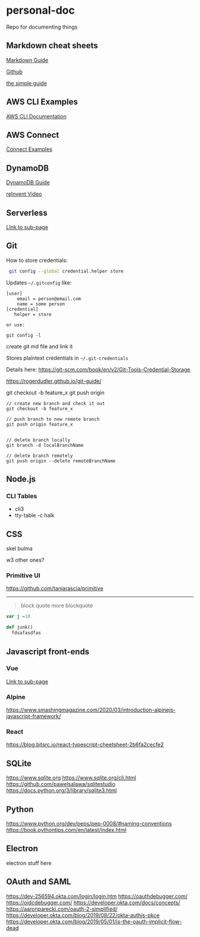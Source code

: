 # personal-doc
Repo for documenting things


## Markdown cheat sheets
[Markdown Guide](https://www.markdownguide.org/cheat-sheet/)

[Github](https://github.com/adam-p/markdown-here/wiki/Markdown-Cheatsheet)

[the simple guide](https://rogerdudler.github.io/git-guide/)


## AWS CLI Examples

[AWS CLI Documentation](https://docs.aws.amazon.com/cli)

## AWS Connect

[Connect Examples](aws-cli-connect.md)

## DynamoDB
[DynamoDB Guide](https://www.dynamodbguide.com)

[reInvent Video](https://aws.amazon.com/dynamodb/resources/reinvent-2019-data-modeling/?sc_ichannel=ha&sc_icontent=console_OrganizationID_PageID_db-datamodeling_awssm-3583&sc_icampaign=Adoption_Campaign_pac_q42019_sitemerch_console_DynamoDB&trkCampaign=pac_sm_q4_1019_dynamodb_DataModeling&trk=ha_awssm-3583&sc_ioutcome=PaaS_Digital_Marketing&sc_iplace=console_OrganizationID_PageID_STANDARD)


## Serverless
[LInk to sub-page](serverless.md)


## Git
How to store credentials:

```bash
 git config --global credential.helper store
```
Updates `~/.gitconfig` like:
```
[user]
    email = person@email.com
    name = some person
[credential]
   helper = store

or use:

git config -l
```

create git md file and link it

Stores plaintext credentials in `~/.git-credentials`

Details here: https://git-scm.com/book/en/v2/Git-Tools-Credential-Storage


https://rogerdudler.github.io/git-guide/


git checkout -b feature_x
git push origin <branch>


```script
// create new branch and check it out
git checkout -b feature_x

// push branch to new remote branch
git push origin feature_x


// delete branch locally
git branch -d localBranchName

// delete branch remotely
git push origin --delete remoteBranchName
```

## Node.js
### CLI Tables
- cli3
- tty-table
-c halk

## CSS
skel
bulma

w3
other ones?

### Primitive UI
https://github.com/taniarascia/primitive

---

> block quote
> more blockquote

```javascript
var j =10
```

```python
def junk()
  fdsafasdfas
```
## Javascript front-ends

### Vue
[LInk to sub-page](vue.md)

### Alpine
https://www.smashingmagazine.com/2020/03/introduction-alpinejs-javascript-framework/


### React
https://blog.bitsrc.io/react-typescript-cheetsheet-2b6fa2cecfe2


## SQLite
https://www.sqlite.org
https://www.sqlite.org/cli.html
https://github.com/pawelsalawa/sqlitestudio
https://docs.python.org/3/library/sqlite3.html

## Python

https://www.python.org/dev/peps/pep-0008/#naming-conventions
https://book.pythontips.com/en/latest/index.html

## Electron

electron stuff here

## OAuth and SAML

https://dev-256594.okta.com/login/login.htm
https://oauthdebugger.com/
https://oidcdebugger.com/
https://developer.okta.com/docs/concepts/
https://aaronparecki.com/oauth-2-simplified/
https://developer.okta.com/blog/2019/08/22/okta-authjs-pkce
https://developer.okta.com/blog/2019/05/01/is-the-oauth-implicit-flow-dead